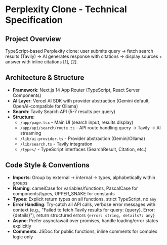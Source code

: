# Perplexity Clone - Technical Specification

## Project Overview
TypeScript-based Perplexity clone: user submits query → fetch search results (Tavily) → AI generates response with citations → display sources + answer with inline citations [1], [2].

## Architecture & Structure
- **Framework**: Next.js 14 App Router (TypeScript, React Server Components)
- **AI Layer**: Vercel AI SDK with provider abstraction (Gemini default, OpenAI-compatible for Ollama)
- **Search**: Tavily Search API (5-7 results per query)
- **Structure**:
  - `/app/page.tsx` - Main UI (search input, results display)
  - `/app/api/search/route.ts` - API route handling query → Tavily → AI streaming
  - `/lib/ai-provider.ts` - Provider abstraction (Gemini/Ollama)
  - `/lib/search.ts` - Tavily integration
  - `/types/` - TypeScript interfaces (SearchResult, Citation, etc.)

## Code Style & Conventions
- **Imports**: Group by external → internal → types, alphabetically within groups
- **Naming**: camelCase for variables/functions, PascalCase for components/types, UPPER_SNAKE for constants
- **Types**: Explicit return types on all functions, strict TypeScript, no `any`
- **Error Handling**: Try-catch all API calls, verbose error messages with context (e.g., "Failed to fetch Tavily results for query: {query}. Error: {details}"), return structured errors `{error: string, details?: any}`
- **Async**: Prefer async/await over promises, handle loading/error states explicitly
- **Comments**: JSDoc for public functions, inline comments for complex logic only
